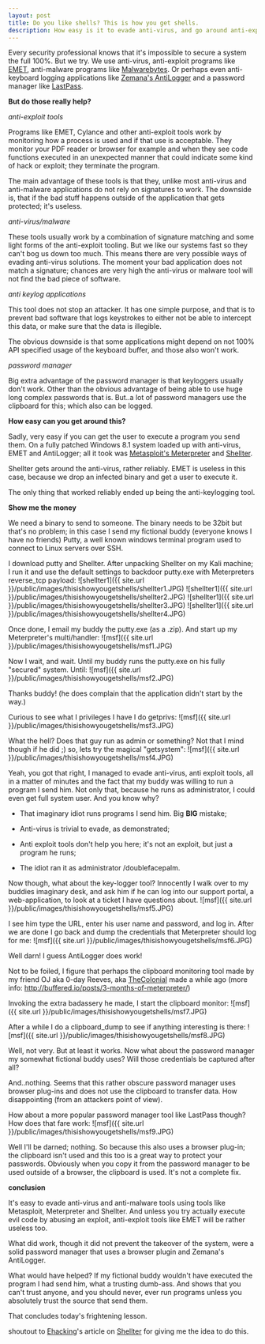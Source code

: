 ```yaml
---
layout: post
title: Do you like shells? This is how you get shells.
description: How easy is it to evade anti-virus, and go around anti-exploit and anti-keylog tools
---
```


Every security professional knows that it's impossible to secure a system the full 100%. But we try. We use anti-virus, anti-exploit programs like <a href="https://support.microsoft.com/en-us/kb/2458544" target="_blank">EMET</a>, anti-malware programs like <a href="https://www.malwarebytes.org/" target="_blank">Malwarebytes</a>. Or perhaps even anti-keyboard logging applications like <a href="https://www.zemana.com/AntiLogger" target="_blank">Zemana's AntiLogger</a> and a password manager like <a href="https://lastpass.com/" target="_blank">LastPass</a>.

**But do those really help?**

*anti-exploit tools*

Programs like EMET, Cylance and other anti-exploit tools work by monitoring how a process is used and if that use is acceptable. They monitor your PDF reader or browser for example and when they see code functions executed in an unexpected manner that could indicate some kind of hack or exploit; they terminate the program.

The main advantage of these tools is that they, unlike most anti-virus and anti-malware applications do not rely on signatures to work. The downside is, that if the bad stuff happens outside of the application that gets protected; it's useless.

*anti-virus/malware*

These tools usually work by a combination of signature matching and some light forms of the anti-exploit tooling. But we like our systems fast so they can't bog us down too much. This means there are very possible ways of evading anti-virus solutions. The moment your bad application does not match a signature; chances are very high the anti-virus or malware tool will not find the bad piece of software.

*anti keylog applications*

This tool does not stop an attacker. It has one simple purpose, and that is to prevent bad software that logs keystrokes to either not be able to intercept this data, or make sure that the data is illegible. 

The obvious downside is that some applications might depend on not 100% API specified usage of the keyboard buffer, and those also won't work. 

*password manager*

Big extra advantage of the password manager is that keyloggers usually don't work. Other than the obvious advantage of being able to use huge long complex passwords that is. But..a lot of password managers use the clipboard for this; which also can be logged.


**How easy can you get around this?**

Sadly, very easy if you can get the user to execute a program you send them. On a fully patched Windows 8.1 system loaded up with anti-virus, EMET and AntiLogger; all it took was <a href="http://www.metasploit.com/" target="_blank">Metasploit's Meterpreter</a> and <a href="https://www.shellterproject.com/" target="_blank">Shellter</a>.

Shellter gets around the anti-virus, rather reliably. EMET is useless in this case, because we drop an infected binary and get a user to execute it. 

The only thing that worked reliably ended up being the anti-keylogging tool.


**Show me the money**

We need a binary to send to someone. The binary needs to be 32bit but that's no problem; in this case I send my fictional buddy (everyone knows I have no friends) Putty, a well known windows terminal program used to connect to Linux servers over SSH.

I download putty and Shellter. After unpacking Shellter on my Kali machine; I run it and use the default settings to backdoor putty.exe with Meterpreters reverse_tcp payload:
![shellter1]({{ site.url }}/public/images/thisishowyougetshells/shellter1.JPG)
![shellter1]({{ site.url }}/public/images/thisishowyougetshells/shellter2.JPG)
![shellter1]({{ site.url }}/public/images/thisishowyougetshells/shellter3.JPG)
![shellter1]({{ site.url }}/public/images/thisishowyougetshells/shellter4.JPG)

Once done, I email my buddy the putty.exe (as a .zip). And start up my Meterpreter's multi/handler:
![msf]({{ site.url }}/public/images/thisishowyougetshells/msf1.JPG)

Now I wait, and wait. Until my buddy runs the putty.exe on his fully "secured" system. Until:
![msf]({{ site.url }}/public/images/thisishowyougetshells/msf2.JPG)

Thanks buddy! (he does complain that the application didn't start by the way.)

Curious to see what I privileges I have I do getprivs:
![msf]({{ site.url }}/public/images/thisishowyougetshells/msf3.JPG)

What the hell? Does that guy run as admin or something? Not that I mind though if he did ;) so, lets try the magical "getsystem":
![msf]({{ site.url }}/public/images/thisishowyougetshells/msf4.JPG)

Yeah, you got that right, I managed to evade anti-virus, anti exploit tools, all in a matter of minutes and the fact that my buddy was willing to run a program I send him. Not only that, because he runs as administrator, I could even get full system user. And you know why?

* That imaginary idiot runs programs I send him. Big <b>BIG</b> mistake;

* Anti-virus is trivial to evade, as demonstrated;

* Anti exploit tools don't help you here; it's not an exploit, but just a program he runs;

* The idiot ran it as administrator /doublefacepalm.

Now though, what about the key-logger tool? Innocently I walk over to my buddies imaginary desk, and ask him if he can log into our support portal, a web-application, to look at a ticket I have questions about.
![msf]({{ site.url }}/public/images/thisishowyougetshells/msf5.JPG)

I see him type the URL, enter his user name and password, and log in. After we are done I go back and dump the credentials that Meterpreter should log for me:
![msf]({{ site.url }}/public/images/thisishowyougetshells/msf6.JPG)

Well darn! I guess AntiLogger does work!

Not to be foiled, I figure that perhaps the clipboard monitoring tool made by my friend OJ aka 0-day Reeves, aka <a href="https://twitter.com/thecolonial" target="_blank">TheColonial</a> made a while ago (more info: <a href="http://buffered.io/posts/3-months-of-meterpreter/" target="_blank">http://buffered.io/posts/3-months-of-meterpreter/</a>)

Invoking the extra badassery he made, I start the clipboard monitor:
![msf]({{ site.url }}/public/images/thisishowyougetshells/msf7.JPG)

After a while I do a clipboard_dump to see if anything interesting is there:
![msf]({{ site.url }}/public/images/thisishowyougetshells/msf8.JPG)

Well, not very. But at least it works. Now what about the password manager my somewhat fictional buddy uses? Will those credentials be captured after all?

And..nothing. Seems that this rather obscure password manager uses browser plug-ins and does not use the clipboard to transfer data. How disappointing (from an attackers point of view).

How about a more popular password manager tool like LastPass though? How does that fare work:
![msf]({{ site.url }}/public/images/thisishowyougetshells/msf9.JPG)

Well I'll be darned; nothing. So because this also uses a browser plug-in; the clipboard isn't used and this too is a great way to protect your passwords. Obviously when you copy it from the password manager to be used outside of a browser, the clipboard is used. It's not a complete fix.


**conclusion**

It's easy to evade anti-virus and anti-malware tools using tools like Metasploit, Meterpreter and Shellter. And unless you try actually execute evil code by abusing an exploit, anti-exploit tools like EMET will be rather useless too.

What did work, though it did not prevent the takeover of the system, were a solid password manager that uses a browser plugin and Zemana's AntiLogger. 

What would have helped? If my fictional buddy wouldn't have executed the program I had send him, what a trusting dumb-ass. And shows that you can't trust anyone, and you should never, ever run programs unless you absolutely trust the source that send them.

That concludes today's frightening lesson.

shoutout to <a href="https://twitter.com/ehackingdotnet" target="_blank">Ehacking</a>'s article on <a href="http://www.ehacking.net/2015/07/bypass-anti-virus-with-shellter-on-kali.html" target="_blank">Shellter</a> for giving me the idea to do this.